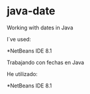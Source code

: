 # java-date
Working with dates in Java

I´ve used:

*NetBeans IDE 8.1

Trabajando con fechas en Java

He utilizado:

*NetBeans IDE 8.1
